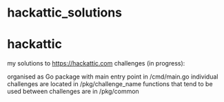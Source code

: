 # hackattic_solutions
# hackattic

my solutions to https://hackattic.com challenges (in progress):

organised as Go package with main entry point in /cmd/main.go
individual challenges are located in /pkg/challenge_name
functions that tend to be used between challenges are in /pkg/common
